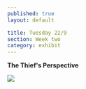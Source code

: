 ```yaml
---
published: true
layout: default

title: Tuesday 22/9
section: Week two
category: exhibit
---
```


**The Thief's Perspective**

<img src="https://farm1.staticflickr.com/764/21598628616_c88b789ca4_c.jpg">
